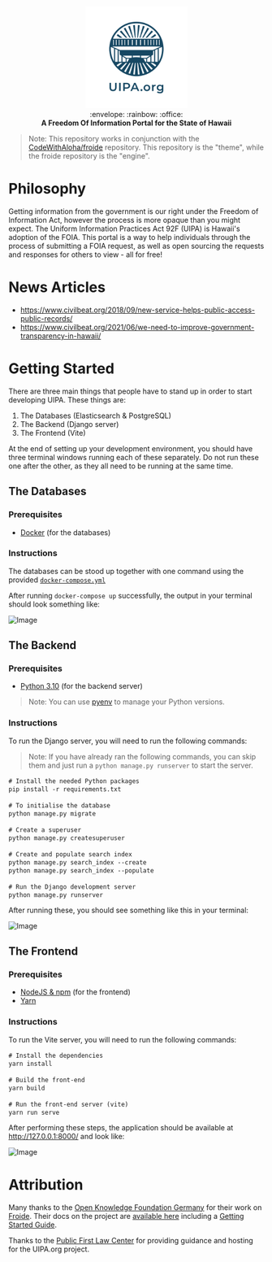 <div align="center">
  <img src="./docs/logos/uipa.org/vertical/UIPA-vertical-logo-transparent-background.png" alt="UIPA.org Logo" width="200" />
</div>

<div align="center">
	:envelope: :rainbow: :office:
</div>

<div align="center">
  <strong>A Freedom Of Information Portal for the State of Hawaii</strong>
</div>

> Note: This repository works in conjunction with the [CodeWithAloha/froide](https://github.com/CodeWithAloha/froide) repository. This repository is the "theme", while the froide repository is the "engine".

# Philosophy

Getting information from the government is our right under the Freedom of Information Act, however the process is more opaque than you might expect. The Uniform Information Practices Act 92F (UIPA) is Hawaii's adoption of the FOIA. This portal is a way to help individuals through the process of submitting a FOIA request, as well as open sourcing the requests and responses for others to view - all for free!

# News Articles

- https://www.civilbeat.org/2018/09/new-service-helps-public-access-public-records/
- https://www.civilbeat.org/2021/06/we-need-to-improve-government-transparency-in-hawaii/

# Getting Started

There are three main things that people have to stand up in order to start developing UIPA. These things are:

1. The Databases (Elasticsearch & PostgreSQL)
2. The Backend (Django server)
3. The Frontend (Vite)

At the end of setting up your development environment, you should have three terminal windows running each of these separately. Do not run these one after the other, as they all need to be running at the same time.

## The Databases

### Prerequisites

- [Docker](https://docs.docker.com/engine/install/) (for the databases)

### Instructions

The databases can be stood up together with one command using the provided [`docker-compose.yml`](https://github.com/CodeWithAloha/uipa/blob/08ce6d39bd9434f739117c801a7b8d442322455e/docker-compose.yml)

After running `docker-compose up` successfully, the output in your terminal should look something like:

![Image](https://github.com/CodeWithAloha/uipa/assets/15609358/d5cc6b6a-afbb-4b6b-bc98-35461d7523a5)

## The Backend

### Prerequisites

- [Python 3.10](https://github.com/okfde/fragdenstaat_de/blob/21faa6893a582a02f2a96f4ccce96fddab13bec6/requirements.txt#L2) (for the backend server)

> Note: You can use [pyenv](https://github.com/pyenv/pyenv) to manage your Python versions.

### Instructions

To run the Django server, you will need to run the following commands:

> Note: If you have already ran the following commands, you can skip them and just run a `python manage.py runserver` to start the server.

```
# Install the needed Python packages
pip install -r requirements.txt 

# To initialise the database
python manage.py migrate

# Create a superuser
python manage.py createsuperuser

# Create and populate search index
python manage.py search_index --create
python manage.py search_index --populate

# Run the Django development server
python manage.py runserver
```

After running these, you should see something like this in your terminal:

![Image](https://github.com/CodeWithAloha/uipa/assets/15609358/98b0c91e-c540-4309-95f9-313e1d4234ad)

## The Frontend

### Prerequisites

- [NodeJS & npm](https://nodejs.org/en/download) (for the frontend)
- [Yarn](https://classic.yarnpkg.com/en/docs/install)

### Instructions

To run the Vite server, you will need to run the following commands:

```
# Install the dependencies
yarn install

# Build the front-end
yarn build

# Run the front-end server (vite)
yarn run serve
```

After performing these steps, the application should be available at http://127.0.0.1:8000/ and look like:

![Image](https://github.com/CodeWithAloha/uipa/assets/15609358/f2e58505-418e-4747-83f9-96ecb02abd3f)

# Attribution

Many thanks to the [Open Knowledge Foundation Germany](https://www.okfn.de/) for their work on [Froide](https://github.com/okfde/froide). Their docs on the project are [available here](http://froide.readthedocs.org/en/latest/) including a [Getting Started Guide](http://froide.readthedocs.org/en/latest/gettingstarted/).

Thanks to the [Public First Law Center](https://www.publicfirstlaw.org/) for providing guidance and hosting for the UIPA.org project.